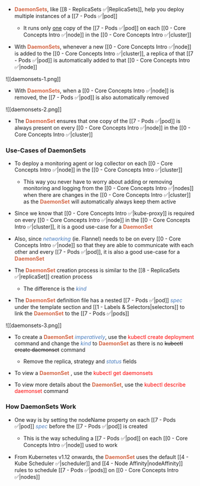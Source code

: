 - <b><span style="color:#d46644">DaemonSets</span></b>, like [[8 - ReplicaSets ✅|ReplicaSets]], help you deploy multiple instances of a [[7 - Pods ✅|pod]]
	- It runs only <u>one</u> copy of the [[7 - Pods ✅|pod]] on each [[0 - Core Concepts Intro ✅|node]] in the [[0 - Core Concepts Intro ✅|cluster]]

- With <b><span style="color:#d46644">DaemonSets</span></b>, whenever a new [[0 - Core Concepts Intro ✅|node]] is added to the [[0 - Core Concepts Intro ✅|cluster]], a replica of that [[7 - Pods ✅|pod]] is automatically added to that [[0 - Core Concepts Intro ✅|node]]

![[daemonsets-1.png]]

- With <b><span style="color:#d46644">DaemonSets</span></b>, when a [[0 - Core Concepts Intro ✅|node]] is removed, the [[7 - Pods ✅|pod]] is also automatically removed

![[daemonsets-2.png]]

- The <b><span style="color:#d46644">DaemonSet</span></b> ensures that one copy of the [[7 - Pods ✅|pod]] is always present on every [[0 - Core Concepts Intro ✅|node]] in the [[0 - Core Concepts Intro ✅|cluster]]

### Use-Cases of DaemonSets

- To deploy a monitoring agent or log collector on each [[0 - Core Concepts Intro ✅|node]] in the [[0 - Core Concepts Intro ✅|cluster]]
	- This way you never have to worry about adding or removing monitoring and logging from the [[0 - Core Concepts Intro ✅|nodes]] when there are changes in the [[0 - Core Concepts Intro ✅|cluster]] as the <b><span style="color:#d46644">DaemonSet</span></b> will automatically always keep them active

- Since we know that [[0 - Core Concepts Intro ✅|kube-proxy]] is required on every [[0 - Core Concepts Intro ✅|node]] in the [[0 - Core Concepts Intro ✅|cluster]], it is a good use-case for a <b><span style="color:#d46644">DaemonSet</span></b>

- Also, since <i><span style="color:#477bbe">networking</span></i> (ie. Flannel) needs to be on every [[0 - Core Concepts Intro ✅|node]] so that they are able to communicate with each other and every [[7 - Pods ✅|pod]], it is also a good use-case for a <b><span style="color:#d46644">DaemonSet</span></b>

- The <b><span style="color:#d46644">DaemonSet</span></b> creation process is similar to the [[8 - ReplicaSets ✅|replicaSet]] creation process
	- The difference is the <i><span style="color:#477bbe">kind</span></i>

- The <b><span style="color:#d46644">DaemonSet</span></b> definition file has a nested [[7 - Pods ✅|pod]] <i><span style="color:#477bbe">spec</span></i> under the template section and [[1 - Labels & Selectors|selectors]] to link the <b><span style="color:#d46644">DaemonSet</span></b> to the [[7 - Pods ✅|pods]]

![[daemonsets-3.png]]

- To create a <b><span style="color:#d46644">DaemonSet</span></b> <i><span style="color:#477bbe">imperatively</span></i>, use the <span style="color:red">kubectl create deployment</span> command and change the <i><span style="color:#477bbe">kind</span></i> to <b><span style="color:#d46644">DaemonSet</span></b> as there is no ~~kubectl create daemonset~~ command
	- Remove the replica, strategy and <i><span style="color:#477bbe">status</span></i> fields

- To view a <b><span style="color:#d46644">DaemonSet</span></b> , use the <span style="color:red">kubectl get daemonsets</span>

- To view more details about the <b><span style="color:#d46644">DaemonSet</span></b>, use the <span style="color:red">kubectl describe daemonset</span> command

### How DaemonSets Work

- One way is by setting the nodeName property on each [[7 - Pods ✅|pod]] <i><span style="color:#477bbe">spec</span></i> before the [[7 - Pods ✅|pod]] is created
	- This is the way scheduling a [[7 - Pods ✅|pod]] on each [[0 - Core Concepts Intro ✅|node]] used to work

- From Kubernetes v1.12 onwards, the <b><span style="color:#d46644">DaemonSet</span></b> uses the default [[4 - Kube Scheduler ✅|scheduler]] and [[4 - Node Affinity|nodeAffinity]] rules to schedule [[7 - Pods ✅|pods]] on [[0 - Core Concepts Intro ✅|nodes]]
